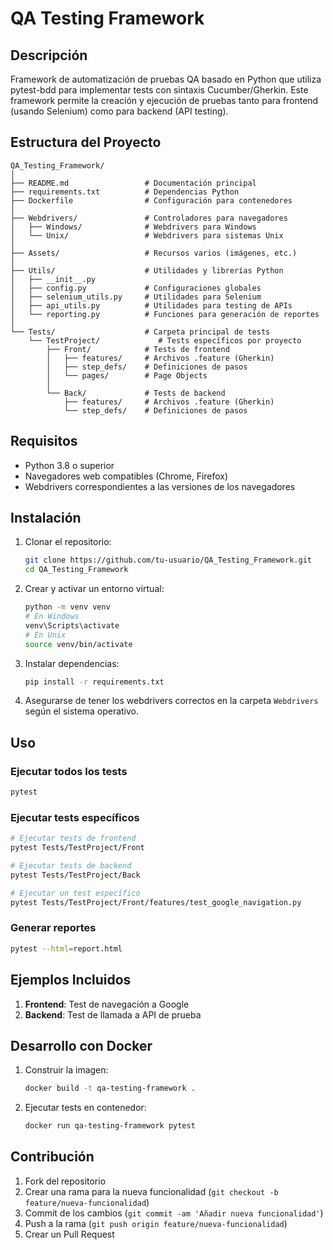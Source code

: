# QA Testing Framework

## Descripción

Framework de automatización de pruebas QA basado en Python que utiliza pytest-bdd para implementar tests con sintaxis Cucumber/Gherkin. Este framework permite la creación y ejecución de pruebas tanto para frontend (usando Selenium) como para backend (API testing).

## Estructura del Proyecto

```
QA_Testing_Framework/
│
├── README.md                 # Documentación principal
├── requirements.txt          # Dependencias Python
├── Dockerfile                # Configuración para contenedores
│
├── Webdrivers/               # Controladores para navegadores
│   ├── Windows/              # Webdrivers para Windows
│   └── Unix/                 # Webdrivers para sistemas Unix
│
├── Assets/                   # Recursos varios (imágenes, etc.)
│
├── Utils/                    # Utilidades y librerías Python
│   ├── __init__.py
│   ├── config.py             # Configuraciones globales
│   ├── selenium_utils.py     # Utilidades para Selenium
│   ├── api_utils.py          # Utilidades para testing de APIs
│   └── reporting.py          # Funciones para generación de reportes
│
└── Tests/                    # Carpeta principal de tests
    └── TestProject/             # Tests específicos por proyecto
        ├── Front/            # Tests de frontend
        │   ├── features/     # Archivos .feature (Gherkin)
        │   ├── step_defs/    # Definiciones de pasos
        │   └── pages/        # Page Objects
        │
        └── Back/             # Tests de backend
            ├── features/     # Archivos .feature (Gherkin)
            └── step_defs/    # Definiciones de pasos
```

## Requisitos

- Python 3.8 o superior
- Navegadores web compatibles (Chrome, Firefox)
- Webdrivers correspondientes a las versiones de los navegadores

## Instalación

1. Clonar el repositorio:

   ```bash
   git clone https://github.com/tu-usuario/QA_Testing_Framework.git
   cd QA_Testing_Framework
   ```

2. Crear y activar un entorno virtual:

   ```bash
   python -m venv venv
   # En Windows
   venv\Scripts\activate
   # En Unix
   source venv/bin/activate
   ```

3. Instalar dependencias:

   ```bash
   pip install -r requirements.txt
   ```

4. Asegurarse de tener los webdrivers correctos en la carpeta `Webdrivers` según el sistema operativo.

## Uso

### Ejecutar todos los tests

```bash
pytest
```

### Ejecutar tests específicos

```bash
# Ejecutar tests de frontend
pytest Tests/TestProject/Front

# Ejecutar tests de backend
pytest Tests/TestProject/Back

# Ejecutar un test específico
pytest Tests/TestProject/Front/features/test_google_navigation.py
```

### Generar reportes

```bash
pytest --html=report.html
```

## Ejemplos Incluidos

1. **Frontend**: Test de navegación a Google
2. **Backend**: Test de llamada a API de prueba

## Desarrollo con Docker

1. Construir la imagen:

   ```bash
   docker build -t qa-testing-framework .
   ```

2. Ejecutar tests en contenedor:
   ```bash
   docker run qa-testing-framework pytest
   ```

## Contribución

1. Fork del repositorio
2. Crear una rama para la nueva funcionalidad (`git checkout -b feature/nueva-funcionalidad`)
3. Commit de los cambios (`git commit -am 'Añadir nueva funcionalidad'`)
4. Push a la rama (`git push origin feature/nueva-funcionalidad`)
5. Crear un Pull Request
